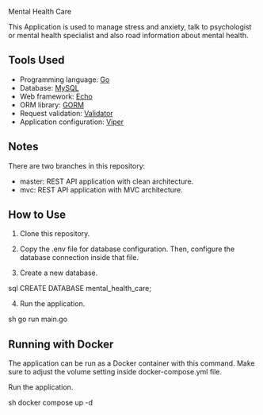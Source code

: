 Mental Health Care

This Application is used to manage stress and anxiety, talk to psychologist or mental health specialist and also road information about mental health.

## Tools Used

- Programming language: [Go](https://go.dev/)
- Database: [MySQL](https://www.mysql.com/)
- Web framework: [Echo](https://echo.labstack.com/)
- ORM library: [GORM](https://gorm.io/)
- Request validation: [Validator](https://github.com/go-playground/validator)
- Application configuration: [Viper](https://github.com/spf13/viper)

## Notes

There are two branches in this repository:

- master: REST API application with clean architecture.
- mvc: REST API application with MVC architecture.

## How to Use

1. Clone this repository.

2. Copy the .env file for database configuration. Then, configure the database connection inside that file.

3. Create a new database.

sql
CREATE DATABASE mental_health_care;

4. Run the application.

sh
go run main.go

## Running with Docker

The application can be run as a Docker container with this command. Make sure to adjust the volume setting inside docker-compose.yml file.

Run the application.

sh
docker compose up -d

